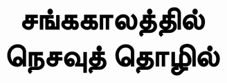 <html>
    <head>
        <style>
             body{
                background-image: url("https://assets.roar.media/Tamil/2017/12/IMG_2768_0.png?w=1200");
                background-position: center;
                background-size: cover;
                background-repeat: no-repeat;
            }
            p{
                font-size: 70px;
                color:black;
                font-weight: bolder;
                letter-spacing: 0px;
                text-align: center;
                padding-top: 150px;
                    }
        </style>
    </head>
<body><p>சங்ககாலத்தில் <br> நெசவுத்  தொழில்</p></body>
</html>